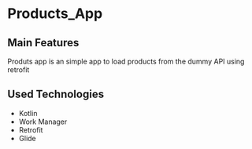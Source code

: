# Products_App

## Main Features

Produts app is an simple app to load products from the dummy API using retrofit

## Used Technologies

* Kotlin
* Work Manager
* Retrofit
* Glide
